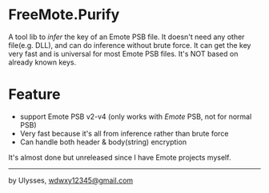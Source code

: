 # FreeMote.Purify

A tool lib to *infer* the key of an Emote PSB file. It doesn't need any other file(e.g. DLL), and can do inference without brute force. It can get the key very fast and is universal for most Emote PSB files. It's NOT based on already known keys.

# Feature
* support Emote PSB v2-v4 (only works with *Emote* PSB, not for normal PSB)
* Very fast because it's all from inference rather than brute force
* Can handle both header & body(string) encryption

It's almost done but unreleased since I have Emote projects myself.

---
by Ulysses, wdwxy12345@gmail.com


